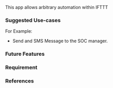 
This app allows arbitrary automation within IFTTT

### Suggested Use-cases

For Example:

-   Send and SMS Message to the SOC manager.

### Future Features

### Requirement

### References
